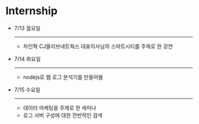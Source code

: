 # Internship

- 7/13 월요일

  ---

  - 차인혁 CJ올리브네트웍스 대표이사님의 스마트시티를 주제로 한 강연

- 7/14 화요일

  ---

  - nodejs로 웹 로그 분석기를 만들어봄

- 7/15 수요일

  ---

  - 데이터 마케팅을 주제로 한 세미나 
  - 로그 서버 구성에 대한 전반적인 검색

